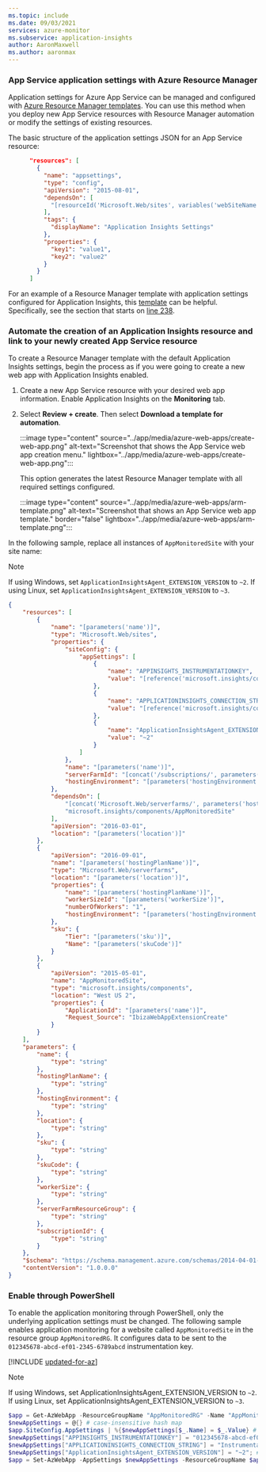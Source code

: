 ```yaml
---
ms.topic: include
ms.date: 09/03/2021
services: azure-monitor
ms.subservice: application-insights
author: AaronMaxwell
ms.author: aaronmax
---
```


### App Service application settings with Azure Resource Manager

Application settings for Azure App Service can be managed and configured with [Azure Resource Manager templates](../../azure-resource-manager/templates/syntax.md). You can use this method when you deploy new App Service resources with Resource Manager automation or modify the settings of existing resources.

The basic structure of the application settings JSON for an App Service resource:

```JSON
      "resources": [
        {
          "name": "appsettings",
          "type": "config",
          "apiVersion": "2015-08-01",
          "dependsOn": [
            "[resourceId('Microsoft.Web/sites', variables('webSiteName'))]"
          ],
          "tags": {
            "displayName": "Application Insights Settings"
          },
          "properties": {
            "key1": "value1",
            "key2": "value2"
          }
        }
      ]
```

For an example of a Resource Manager template with application settings configured for Application Insights, this [template](https://github.com/Andrew-MSFT/BasicImageGallery) can be helpful. Specifically, see the section that starts on [line 238](https://github.com/Andrew-MSFT/BasicImageGallery/blob/c55ada54519e13ce2559823c16ca4f97ddc5c7a4/CoreImageGallery/Deploy/CoreImageGalleryARM/azuredeploy.json#L238).

### Automate the creation of an Application Insights resource and link to your newly created App Service resource

To create a Resource Manager template with the default Application Insights settings, begin the process as if you were going to create a new web app with Application Insights enabled.

1. Create a new App Service resource with your desired web app information. Enable Application Insights on the **Monitoring** tab.

1. Select **Review + create**. Then select **Download a template for automation**.

    :::image type="content" source="../app/media/azure-web-apps/create-web-app.png" alt-text="Screenshot that shows the App Service web app creation menu." lightbox="../app/media/azure-web-apps/create-web-app.png":::

    This option generates the latest Resource Manager template with all required settings configured.
    
    :::image type="content" source="../app/media/azure-web-apps/arm-template.png" alt-text="Screenshot that shows an App Service web app template." border="false" lightbox="../app/media/azure-web-apps/arm-template.png":::

In the following sample, replace all instances of `AppMonitoredSite` with your site name:

> [!NOTE]
> If using Windows, set `ApplicationInsightsAgent_EXTENSION_VERSION` to `~2`. If using Linux, set `ApplicationInsightsAgent_EXTENSION_VERSION` to `~3`.

```json
{
    "resources": [
        {
            "name": "[parameters('name')]",
            "type": "Microsoft.Web/sites",
            "properties": {
                "siteConfig": {
                    "appSettings": [
                        {
                            "name": "APPINSIGHTS_INSTRUMENTATIONKEY",
                            "value": "[reference('microsoft.insights/components/AppMonitoredSite', '2015-05-01').InstrumentationKey]"
                        },
                        {
                            "name": "APPLICATIONINSIGHTS_CONNECTION_STRING",
                            "value": "[reference('microsoft.insights/components/AppMonitoredSite', '2015-05-01').ConnectionString]"
                        },
                        {
                            "name": "ApplicationInsightsAgent_EXTENSION_VERSION",
                            "value": "~2"
                        }
                    ]
                },
                "name": "[parameters('name')]",
                "serverFarmId": "[concat('/subscriptions/', parameters('subscriptionId'),'/resourcegroups/', parameters('serverFarmResourceGroup'), '/providers/Microsoft.Web/serverfarms/', parameters('hostingPlanName'))]",
                "hostingEnvironment": "[parameters('hostingEnvironment')]"
            },
            "dependsOn": [
                "[concat('Microsoft.Web/serverfarms/', parameters('hostingPlanName'))]",
                "microsoft.insights/components/AppMonitoredSite"
            ],
            "apiVersion": "2016-03-01",
            "location": "[parameters('location')]"
        },
        {
            "apiVersion": "2016-09-01",
            "name": "[parameters('hostingPlanName')]",
            "type": "Microsoft.Web/serverfarms",
            "location": "[parameters('location')]",
            "properties": {
                "name": "[parameters('hostingPlanName')]",
                "workerSizeId": "[parameters('workerSize')]",
                "numberOfWorkers": "1",
                "hostingEnvironment": "[parameters('hostingEnvironment')]"
            },
            "sku": {
                "Tier": "[parameters('sku')]",
                "Name": "[parameters('skuCode')]"
            }
        },
        {
            "apiVersion": "2015-05-01",
            "name": "AppMonitoredSite",
            "type": "microsoft.insights/components",
            "location": "West US 2",
            "properties": {
                "ApplicationId": "[parameters('name')]",
                "Request_Source": "IbizaWebAppExtensionCreate"
            }
        }
    ],
    "parameters": {
        "name": {
            "type": "string"
        },
        "hostingPlanName": {
            "type": "string"
        },
        "hostingEnvironment": {
            "type": "string"
        },
        "location": {
            "type": "string"
        },
        "sku": {
            "type": "string"
        },
        "skuCode": {
            "type": "string"
        },
        "workerSize": {
            "type": "string"
        },
        "serverFarmResourceGroup": {
            "type": "string"
        },
        "subscriptionId": {
            "type": "string"
        }
    },
    "$schema": "https://schema.management.azure.com/schemas/2014-04-01-preview/deploymentTemplate.json#",
    "contentVersion": "1.0.0.0"
}
```

### Enable through PowerShell

To enable the application monitoring through PowerShell, only the underlying application settings must be changed. The following sample enables application monitoring for a website called `AppMonitoredSite` in the resource group `AppMonitoredRG`. It configures data to be sent to the `012345678-abcd-ef01-2345-6789abcd` instrumentation key.

[!INCLUDE [updated-for-az](../../../includes/updated-for-az.md)]

> [!NOTE]
> If using Windows, set ApplicationInsightsAgent_EXTENSION_VERSION to `~2`. If using Linux, set ApplicationInsightsAgent_EXTENSION_VERSION to `~3`.

```powershell
$app = Get-AzWebApp -ResourceGroupName "AppMonitoredRG" -Name "AppMonitoredSite" -ErrorAction Stop
$newAppSettings = @{} # case-insensitive hash map
$app.SiteConfig.AppSettings | %{$newAppSettings[$_.Name] = $_.Value} # preserve non Application Insights application settings.
$newAppSettings["APPINSIGHTS_INSTRUMENTATIONKEY"] = "012345678-abcd-ef01-2345-6789abcd"; # set the Application Insights instrumentation key
$newAppSettings["APPLICATIONINSIGHTS_CONNECTION_STRING"] = "InstrumentationKey=012345678-abcd-ef01-2345-6789abcd"; # set the Application Insights connection string
$newAppSettings["ApplicationInsightsAgent_EXTENSION_VERSION"] = "~2"; # enable the ApplicationInsightsAgent
$app = Set-AzWebApp -AppSettings $newAppSettings -ResourceGroupName $app.ResourceGroup -Name $app.Name -ErrorAction Stop
```
